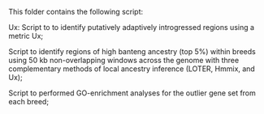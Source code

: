 This folder contains the following script:

Ux: Script to to identify putatively adaptively introgressed regions using a metric Ux;

Script to identify regions of high banteng ancestry (top 5%) within breeds using 50 kb non-overlapping windows across the genome with three complementary methods of local ancestry inference (LOTER, Hmmix, and Ux);

Script to performed GO-enrichment analyses for the outlier gene set from each breed;
